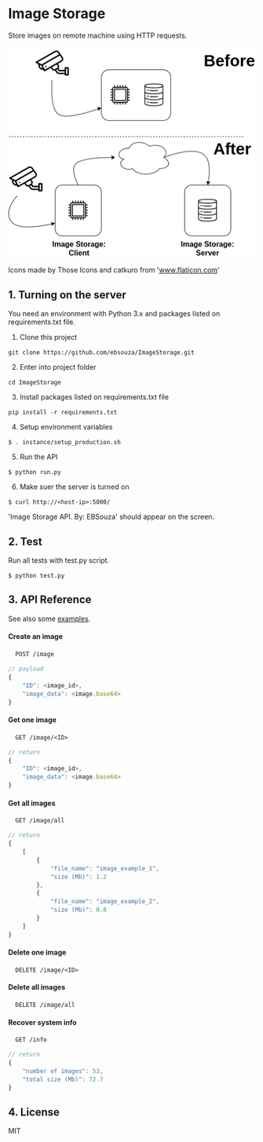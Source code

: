# Image Storage 

Store images on remote machine using HTTP requests.

![](readme/ImageStorage-en.png)

Icons made by Those Icons and catkuro from 'www.flaticon.com'

## 1. Turning on the server

You need an environment with Python 3.x and packages listed on requirements.txt file. 

1. Clone this project 
```shell
git clone https://github.com/ebsouza/ImageStorage.git
```

2. Enter into project folder
```shell
cd ImageStorage
```

3. Install packages listed on requirements.txt file
```shell
pip install -r requirements.txt
```

4. Setup environment variables
```shell
$ . instance/setup_production.sh
```

5. Run the API
```shell
$ python run.py
```


6. Make suer the server is turned on 
```shell
$ curl http://<host-ip>:5000/
```

'Image Storage API. By: EBSouza' should appear on the screen.



## 2. Test

Run all tests with test.py script.

```shell
$ python test.py
```


## 3. API Reference

See also some [examples](https://github.com/ebsouza/ImageStorage/tree/master/client).

#### Create an image

```http
  POST /image
```

```javascript
// payload
{ 
    "ID": <image_id>,
    "image_data": <image.base64>
}
```


#### Get one image

```http
  GET /image/<ID>
```

```javascript
// return
{ 
    "ID": <image_id>,
    "image_data": <image.base64>
}
```

#### Get all images

```http
  GET /image/all
```

```javascript
// return
{ 
    [
        {
            "file_name": "image_example_1",
            "size (Mb)": 1.2
        },
        {
            "file_name": "image_example_2",
            "size (Mb)": 0.8
        }
    ]   
}
```

#### Delete one image

```http
  DELETE /image/<ID>
```

#### Delete all images

```http
  DELETE /image/all
```

#### Recover system info

```http
  GET /info
```

```javascript
// return
{ 
    "number of images": 53,
    "total size (Mb)": 72.7
}
```


## 4. License

MIT






